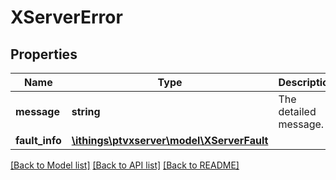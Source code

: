 # XServerError

## Properties
Name | Type | Description | Notes
------------ | ------------- | ------------- | -------------
**message** | **string** | The detailed message. | [optional] 
**fault_info** | [**\ithings\ptvxserver\model\XServerFault**](XServerFault.md) |  | [optional] 

[[Back to Model list]](../../README.md#documentation-for-models) [[Back to API list]](../../README.md#documentation-for-api-endpoints) [[Back to README]](../../README.md)

